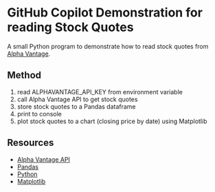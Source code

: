 # GitHub Copilot Demonstration for reading Stock Quotes

A small Python program to demonstrate how to read stock quotes from [Alpha Vantage](https://www.alphavantage.co/).

## Method

1. read ALPHAVANTAGE_API_KEY from environment variable
2. call Alpha Vantage API to get stock quotes
3. store stock quotes to a Pandas dataframe
4. print to console
5. plot stock quotes to a chart (closing price by date) using Matplotlib

## Resources

* [Alpha Vantage API](https://www.alphavantage.co/documentation/)
* [Pandas](https://pandas.pydata.org/)
* [Python](https://python.org)
* [Matplotlib](https://matplotlib.org/)
